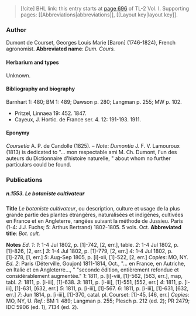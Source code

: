 > [!cite] BHL link: this entry starts at [page 696](https://www.biodiversitylibrary.org/page/33120827) of TL-2 Vol. I.
> Supporting pages: [[Abbreviations|abbreviations]], [[Layout key|layout key]].

### Author

Dumont de Courset, Georges Louis Marie \[Baron\] (1746-1824), French agronomist. 
**Abbreviated name**: *Dum. Cours.*

#### Herbarium and types

Unknown.

#### Bibliography and biography

Barnhart 1: 480; BM 1: 489; Dawson p. 280; Langman p. 255; MW p. 102.
- Pritzel, Linnaea 19: 452. 1847.
- Cayeux, J. Hortic. de France ser. 4. 12: 191-193. 1911.

#### Eponymy

*Coursetia* A. P. de Candolle (1825). – *Note*: *Dumontia* J. F. V. Lamouroux (1813) is dedicated to "... mon respectable ami M. Ch. Dumont, l'un des auteurs du Dictionnaire d'histoire naturelle, " about whom no further particulars could be found.

### Publications

##### n.1553. Le botaniste cultivateur

**Title**
*Le botaniste cultivateur*, ou description, culture et usage de la plus grande partie des plantes étrangères, naturalisées et indigènes, cultivées en France et en Angleterre, rangées suivant la méthode de Jussieu. Paris (1-4: J.J. Fuchs; 5: Arthus Bertrand) 1802-1805. 5 vols. Oct.
**Abbreviated title**: *Bot. cult.*

**Notes**
*Ed. 1*: *1*: 1-4 Jul 1802, p. \[1\]-742, \[2, err.\], table.
*2*: 1-4 Jul 1802, p. \[1\]-826, \[2, err.\]
*3*: 1-4 Jul 1802, p. \[1\]-779, \[2, err.\]
*4*: 1-4 Jul 1802, p. \[1\]-278, \[1, err.\]
*5*: Aug-Sep 1805, p. \[i\]-xii, \[1\]-522, \[2, err.\]
*Copies*: MO, NY.
*Ed. 2*: Paris (Déterville, Goujon) 1811-1814, Oct., "... en France, en Autriche, en Italie et en Angleterre..., " "seconde édition, entièrement refondue et considérablement augmentée."
*1*: 1811, p. \[i\]-viii, \[1\]-562, \[563, err.\], map, tabl.
*2*: 1811, p. \[i-iii\], \[1\]-638.
*3*: 1811, p. \[i-iii\], \[1\]-551, \[552, err.\]
*4*: 1811, p. \[i-iii\], \[1\]-631, \[632, err.\]
*5*: 1811, p. \[i-iii\], \[1\]-567.
*6*: 1811, p. \[i-iii\], \[1\]-631, \[632, err.\]
*7*: Jun 1814, p. \[i-iii\], \[1\]-370, catal. pl. Courset: \[1\]-45, \[46, err.\] *Copies*: MO, NY, U.
*Ref*.: BM 1: 489; Langman p. 255; Plesch p. 212 (ed. 2); PR 2479; IDC 5906 (ed. 1), 7134 (ed. 2).

